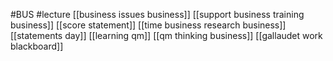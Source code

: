 #BUS
#lecture
[[business issues business]]
[[support business training business]]
[[score statement]]
[[time business research business]]
[[statements day]]
[[learning qm]]
[[qm thinking business]]
[[gallaudet work blackboard]]
